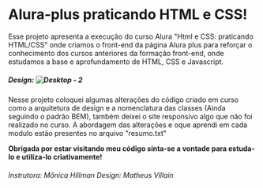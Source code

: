  # Alura-plus praticando HTML e CSS! 
Esse projeto apresenta a execução do curso Alura "Html e CSS: praticando HTML/CSS" onde criamos o front-end da página
Alura plus para reforçar o conhecimento dos cursos anteriores da formação front-end, onde estudamos a base e aprofundamento de HTML, CSS e Javascript.

##### Design: ![Desktop - 2](https://user-images.githubusercontent.com/88258948/173604689-204a45e6-e546-4582-accc-983637d83fe0.png)


Nesse projeto coloquei algumas alterações do código criado em curso como a arquitetura de design e a nomenclatura das classes (Ainda seguindo o padrão BEM),
também deixei o site responsivo algo que não foi realizado no curso.
A abordagem das alterações e oque aprendi em cada modulo estão presentes no arquivo "resumo.txt"


**Obrigada por estar visitando meu código sinta-se a vontade para estuda-lo e utiliza-lo criativamente!**
###### Instrutora: Mônica Hillman Design: Matheus Villain

